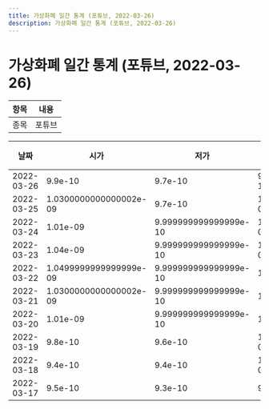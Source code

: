 ```yaml
---
title: 가상화폐 일간 통계 (포튜브, 2022-03-26)
description: 가상화폐 일간 통계 (포튜브, 2022-03-26)
---
```


가상화폐 일간 통계 (포튜브, 2022-03-26)
===

|항목|내용|
|--|--|
|종목|포튜브||마켓|BTC-FOR||종류|일 단위 캔들||기간|2022-03-17T09:00:00 - 2022-03-26T09:00:00|

|날짜|시가|저가|고가|종가|비고|
|--|--|--|--|--|--|
|2022-03-26|9.9e-10|9.7e-10|9.999999999999999e-10|9.8e-10|    |
|2022-03-25|1.0300000000000002e-09|9.7e-10|1.0499999999999999e-09|9.9e-10|    |
|2022-03-24|1.01e-09|9.999999999999999e-10|1.0499999999999999e-09|1.02e-09|    |
|2022-03-23|1.04e-09|9.999999999999999e-10|1.0499999999999999e-09|1.02e-09|    |
|2022-03-22|1.0499999999999999e-09|9.999999999999999e-10|1.09e-09|1.04e-09|    |
|2022-03-21|1.0300000000000002e-09|9.999999999999999e-10|1.06e-09|1.0499999999999999e-09|    |
|2022-03-20|1.01e-09|9.999999999999999e-10|1.13e-09|1.0300000000000002e-09|    |
|2022-03-19|9.8e-10|9.6e-10|1.0499999999999999e-09|1.02e-09|    |
|2022-03-18|9.4e-10|9.4e-10|1.0300000000000002e-09|9.8e-10|    |
|2022-03-17|9.5e-10|9.3e-10|9.6e-10|9.5e-10|    |
